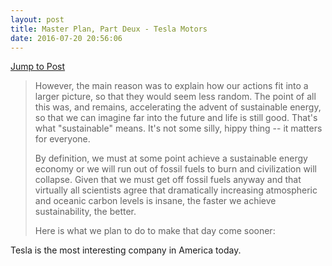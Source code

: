 ```yaml
---
layout: post
title: Master Plan, Part Deux - Tesla Motors
date: 2016-07-20 20:56:06
---
```

[Jump to Post](https://www.tesla.com/blog/master-plan-part-deux)

> However, the main reason was to explain how our actions fit into a larger picture, so that they would seem less random. The point of all this was, and remains, accelerating the advent of sustainable energy, so that we can imagine far into the future and life is still good. That's what "sustainable" means. It's not some silly, hippy thing -- it matters for everyone.
> 
> By definition, we must at some point achieve a sustainable energy economy or we will run out of fossil fuels to burn and civilization will collapse. Given that we must get off fossil fuels anyway and that virtually all scientists agree that dramatically increasing atmospheric and oceanic carbon levels is insane, the faster we achieve sustainability, the better.
> 
> Here is what we plan to do to make that day come sooner:


Tesla is the most interesting company in America today. 
